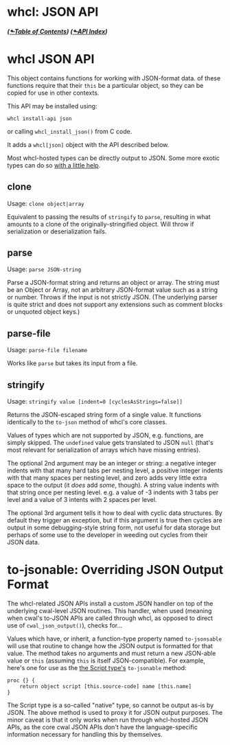 # whcl: JSON API
##### ([&#x2b11;Table of Contents](./)) ([&#x2b11;API Index](api-index.md))
<style>@import url(../../doc/fossil-doc.css)</style>
<script src="../../doc/highlightjs/highlight-cwal.min.js"></script>

whcl JSON API
============================================================

This object contains functions for working with JSON-format data.  of
these functions require that their `this` be a particular object, so
they can be copied for use in other contexts.

This API may be installed using:

`whcl install-api json`

or calling `whcl_install_json()` from C code.

It adds a `whcl[json]` object with the API described below.

Most whcl-hosted types can be directly output to JSON.
Some more exotic types can do so [with a little help](#json-to-jsonable).

<a id='json-method-clone'></a>
clone
------------------------------------------------------------

Usage: `clone object|array`

Equivalent to passing the results of `stringify` to `parse`, resulting
in what amounts to a clone of the originally-stringified object. Will
throw if serialization or deserialization fails.


<a id='json-method-parse'></a>
parse
------------------------------------------------------------

Usage: `parse JSON-string`

Parse a JSON-format string and returns an object or array. The string
must be an Object or Array, not an arbitrary JSON-format value such as
a string or number. Throws if the input is not strictly JSON. (The
underlying parser is quite strict and does not support any extensions
such as comment blocks or unquoted object keys.)


<a id='json-method-parse-file'></a>
parse-file
------------------------------------------------------------

Usage: `parse-file filename`

Works like `parse` but takes its input from a file.

<a id='json-method-stringify'></a>
stringify
------------------------------------------------------------

Usage: `stringify value [indent=0 [cyclesAsStrings=false]]`

Returns the JSON-escaped string form of a single value.  It functions
identically to the `to-json` method of whcl's core classes.

Values of types which are not supported by JSON, e.g. functions, are
simply skipped. The `undefined` value gets translated to JSON `null`
(that's most relevant for serialization of arrays which have missing
entries).

The optional 2nd argument may be an integer or string: a negative
integer indents with that many hard tabs per nesting level, a positive
integer indents with that many spaces per nesting level, and zero adds
very little extra space to the output (it _does_ add _some_,
though). A string value indents with that string once per nesting
level. e.g. a value of -3 indents with 3 tabs per level and a value of
3 intents with 2 spaces per level.

The optional 3rd argument tells it how to deal with cyclic data structures.
By default they trigger an exception, but if this argument is true then
cycles are output in some debugging-style string form, not useful for
data storage but perhaps of some use to the developer in weeding out
cycles from their JSON data.

<a id='json-to-jsonable'></a>
to-jsonable: Overriding JSON Output Format
============================================================

The whcl-related JSON APIs install a custom JSON handler
on top of the underlying cwal-level JSON routines. This handler,
when used (meaning when cwal's to-JSON APIs are called through whcl,
as opposed to direct use of `cwal_json_output()`), checks for...

Values which have, or inherit, a function-type property named
`to-jsonsable` will use that routine to change how the JSON output is
formatted for that value. The method takes no arguments and must
return a new JSON-able value or `this` (assuming `this` is itself
JSON-compatible). For example, here's one for use as the [the Script
type's](type-script.md) `to-jsonable` method:

```whcl
proc {} {
    return object script [this.source-code] name [this.name]
}
```

The Script type is a so-called "native" type, so cannot be output
as-is by JSON. The above method is used to proxy it for JSON
output purposes. The minor caveat is that it only works when run
through whcl-hosted JSON APIs, as the core cwal JSON APIs don't
have the language-specific information necessary for handling
this by themselves.
